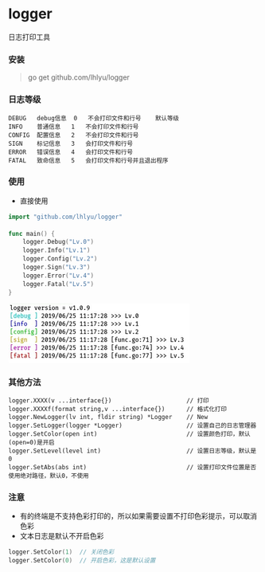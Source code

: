 # logger
日志打印工具

### 安装

> go get github.com/lhlyu/logger

### 日志等级

```
DEBUG   debug信息  0   不会打印文件和行号    默认等级
INFO    普通信息   1   不会打印文件和行号
CONFIG  配置信息   2   不会打印文件和行号
SIGN    标记信息   3   会打印文件和行号
ERROR   错误信息   4   会打印文件和行号  
FATAL   致命信息   5   会打印文件和行号并且退出程序
```

### 使用 

- 直接使用

```go
import "github.com/lhlyu/logger"

func main() {
	logger.Debug("Lv.0")
	logger.Info("Lv.1")
	logger.Config("Lv.2")
	logger.Sign("Lv.3")
	logger.Error("Lv.4")
	logger.Fatal("Lv.5")
}
```
!["效果1"](./img/console1.jpg)

### 其他方法
```
logger.XXXX(v ...interface{})                     // 打印
logger.XXXXf(format string,v ...interface{})      // 格式化打印
logger.NewLogger(lv int, fldir string) *Logger    // New
logger.SetLogger(logger *Logger)                  // 设置自己的日志管理器
logger.SetColor(open int)                         // 设置颜色打印，默认(open=0)是开启
logger.SetLevel(level int)                        // 设置日志等级，默认是 0 
logger.SetAbs(abs int)                            // 设置打印文件位置是否使用绝对路径，默认0，不使用 
```


### 注意

- 有的终端是不支持色彩打印的，所以如果需要设置不打印色彩提示，可以取消色彩
- 文本日志是默认不开启色彩

```go
logger.SetColor(1)  // 关闭色彩
logger.SetColor(0)  // 开启色彩，这是默认设置
```


